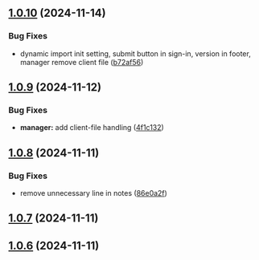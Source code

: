 ## [1.0.10](https://github.com/Jacaplaca/catering/compare/v1.0.9...v1.0.10) (2024-11-14)


### Bug Fixes

* dynamic import init setting, submit button in sign-in, version in footer, manager remove client file ([b72af56](https://github.com/Jacaplaca/catering/commit/b72af566c794369f396c1ba0440ed89aa278c57e))



## [1.0.9](https://github.com/Jacaplaca/catering/compare/v1.0.8...v1.0.9) (2024-11-12)


### Bug Fixes

* **manager:** add client-file handling ([4f1c132](https://github.com/Jacaplaca/catering/commit/4f1c1322c842c601fd0b5e145f1371727d0df6cc))



## [1.0.8](https://github.com/Jacaplaca/catering/compare/v1.0.7...v1.0.8) (2024-11-11)


### Bug Fixes

* remove unnecessary line in notes ([86e0a2f](https://github.com/Jacaplaca/catering/commit/86e0a2fb1ddbbda26227e30f7f6827fcaabab114))



## [1.0.7](https://github.com/Jacaplaca/catering/compare/v1.0.6...v1.0.7) (2024-11-11)



## [1.0.6](https://github.com/Jacaplaca/catering/compare/v1.0.2...v1.0.6) (2024-11-11)



